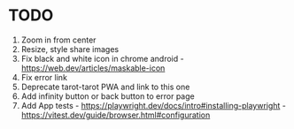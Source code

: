 # TODO

1. Zoom in from center
1. Resize, style share images
1. Fix black and white icon in chrome android - https://web.dev/articles/maskable-icon
1. Fix error link
1. Deprecate tarot-tarot PWA and link to this one 
1. Add infinity button or back button to error page
1. Add App tests - https://playwright.dev/docs/intro#installing-playwright - https://vitest.dev/guide/browser.html#configuration